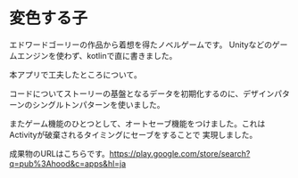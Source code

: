 # 変色する子
エドワードゴーリーの作品から着想を得たノベルゲームです。 Unityなどのゲームエンジンを使わず、kotlinで直に書きました。 

本アプリで工夫したところについて。

コードについてストーリーの基盤となるデータを初期化するのに、デザインパターンのシングルトンパターンを使いました。

またゲーム機能のひとつとして、オートセーブ機能をつけました。これはActivityが破棄されるタイミングにセーブをすることで
実現しました。

成果物のURLはこちらです。https://play.google.com/store/search?q=pub%3Ahood&c=apps&hl=ja 
